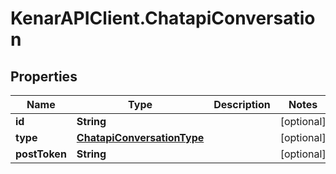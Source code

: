 # KenarAPIClient.ChatapiConversation

## Properties

Name | Type | Description | Notes
------------ | ------------- | ------------- | -------------
**id** | **String** |  | [optional] 
**type** | [**ChatapiConversationType**](ChatapiConversationType.md) |  | [optional] 
**postToken** | **String** |  | [optional] 


